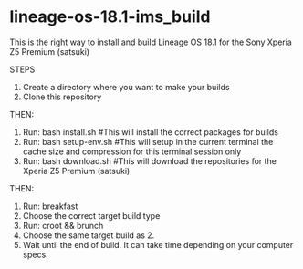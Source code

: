 # lineage-os-18.1-ims_build

This is the right way to install and build Lineage OS 18.1 for the Sony Xperia Z5 Premium (satsuki)

STEPS
1. Create a directory where you want to make your builds
2. Clone this repository

THEN:
1. Run: bash install.sh #This will install the correct packages for builds
2. Run: bash setup-env.sh #This will setup in the current terminal the cache size and compression for this terminal session only
3. Run: bash download.sh #This will download the repositories for the Xperia Z5 Premium (satsuki)

THEN: 
1. Run: breakfast
2. Choose the correct target build type
3. Run: croot && brunch
4. Choose the same target build as 2.
5. Wait until the end of build. It can take time depending on your computer specs.
